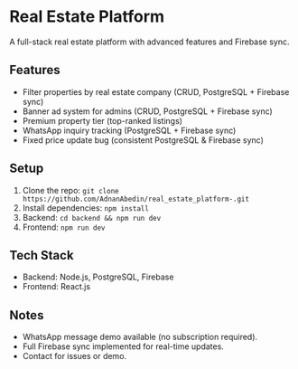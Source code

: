 # Real Estate Platform

A full-stack real estate platform with advanced features and Firebase sync.

## Features
- Filter properties by real estate company (CRUD, PostgreSQL + Firebase sync)
- Banner ad system for admins (CRUD, PostgreSQL + Firebase sync)
- Premium property tier (top-ranked listings)
- WhatsApp inquiry tracking (PostgreSQL + Firebase sync)
- Fixed price update bug (consistent PostgreSQL & Firebase sync)

## Setup
1. Clone the repo: `git clone https://github.com/AdnanAbedin/real_estate_platform-.git`
2. Install dependencies: `npm install`
3. Backend: `cd backend && npm run dev`
4. Frontend: `npm run dev`

## Tech Stack
- Backend: Node.js, PostgreSQL, Firebase
- Frontend: React.js

## Notes
- WhatsApp message demo available (no subscription required).
- Full Firebase sync implemented for real-time updates.
- Contact for issues or demo.
